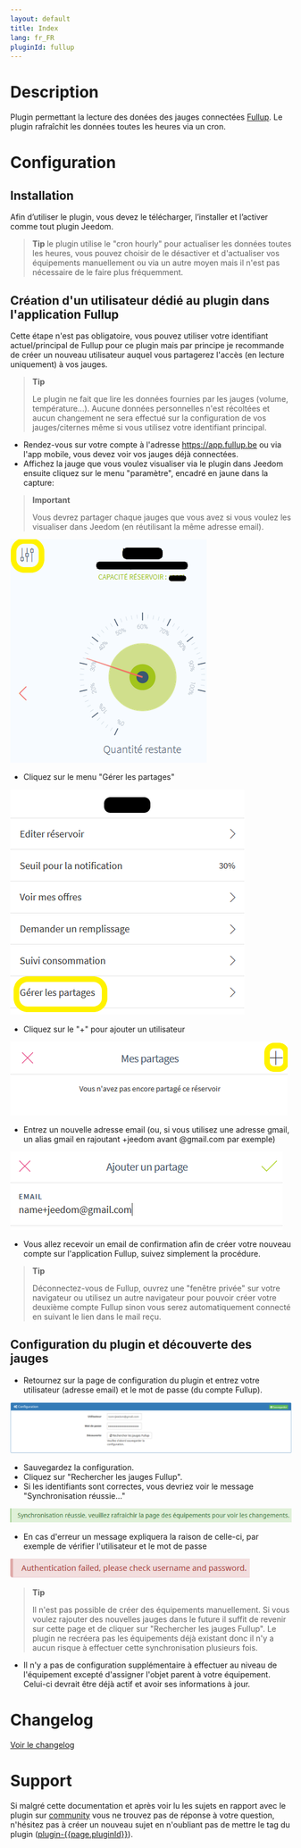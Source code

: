 ```yaml
---
layout: default
title: Index
lang: fr_FR
pluginId: fullup
---
```


# Description

Plugin permettant la lecture des donées des jauges connectées <a href="https://fullup.be/" target="_blank">Fullup</a>. Le plugin rafraîchit les données toutes les heures via un cron.

# Configuration

## Installation

Afin d’utiliser le plugin, vous devez le télécharger, l’installer et l’activer comme tout plugin Jeedom.

> **Tip**
> le plugin utilise le "cron hourly" pour actualiser les données toutes les heures, vous pouvez choisir de le désactiver et d'actualiser vos équipements manuellement ou via un autre moyen mais il n'est pas nécessaire de le faire plus fréquemment.

## Création d'un utilisateur dédié au plugin dans l'application Fullup

Cette étape n'est pas obligatoire, vous pouvez utiliser votre identifiant actuel/principal de Fullup pour ce plugin mais par principe je recommande de créer un nouveau utilisateur auquel vous partagerez l'accès (en lecture uniquement) à vos jauges.

> **Tip**
>
> Le plugin ne fait que lire les données fournies par les jauges (volume, température...).
> Aucune données personnelles n'est récoltées et aucun changement ne sera effectué sur la configuration de vos jauges/citernes même si vous utilisez votre identifiant principal.

- Rendez-vous sur votre compte à l'adresse <https://app.fullup.be> ou via l'app mobile, vous devez voir vos jauges déjà connectées.
- Affichez la jauge que vous voulez visualiser via le plugin dans Jeedom ensuite cliquez sur le menu "paramètre", encadré en jaune dans la capture:

> **Important**
>
> Vous devrez partager chaque jauges que vous avez si vous voulez les visualiser dans Jeedom (en réutilisant la même adresse email).

![Paramètres Fullup](../images/fullup_dashboard.png "Paramètres Fullup")

- Cliquez sur le menu "Gérer les partages"

![Gérer les partages](../images/fullup_settings.png "Gérer les partages")

- Cliquez sur le "+" pour ajouter un utilisateur

![Mes partages](../images/fullup_partages.png "Mes partages")

- Entrez un nouvelle adresse email (ou, si vous utilisez une adresse gmail, un alias gmail en rajoutant +jeedom avant @gmail.com par exemple)

![Ajouter un partage](../images/fullup_utilisateurs.png "Ajouter un partage")

- Vous allez recevoir un email de confirmation afin de créer votre nouveau compte sur l'application Fullup, suivez simplement la procédure.

> **Tip**
>
> Déconnectez-vous de Fullup, ouvrez une "fenêtre privée" sur votre navigateur ou utilisez un autre navigateur pour pouvoir créer votre deuxième compte Fullup sinon vous serez automatiquement connecté en suivant le lien dans le mail reçu.

## Configuration du plugin et découverte des jauges

- Retournez sur la page de configuration du plugin et entrez votre utilisateur (adresse email) et le mot de passe (du compte Fullup).

![Configuration plugin](../images/plugin_config.png "Configuration plugin")

- Sauvegardez la configuration.
- Cliquez sur "Rechercher les jauges Fullup".
- Si les identifiants sont correctes, vous devriez voir le message "Synchronisation réussie..."

![Synchronisation réussie](../images/sync_success.png "Synchronisation réussie")

- En cas d'erreur un message expliquera la raison de celle-ci, par exemple de vérifier l'utilisateur et le mot de passe

![Erreur](../images/sync_failure.png "Erreur")

> **Tip**
>
> Il n'est pas possible de créer des équipements manuellement.
> Si vous voulez rajouter des nouvelles jauges dans le future il suffit de revenir sur cette page et de cliquer sur "Rechercher les jauges Fullup".
> Le plugin ne recréera pas les équipements déjà existant donc il n'y a aucun risque à effectuer cette synchronisation plusieurs fois.

- Il n'y a pas de configuration supplémentaire à effectuer au niveau de l'équipement excepté d'assigner l'objet parent à votre équipement. Celui-ci devrait être déjà actif et avoir ses informations à jour.

# Changelog

[Voir le changelog](./changelog)

# Support

Si malgré cette documentation et après voir lu les sujets en rapport avec le plugin sur [community]({{site.forum}}/tags/plugin-{{page.pluginId}}) vous ne trouvez pas de réponse à votre question, n'hésitez pas à créer un nouveau sujet en n'oubliant pas de mettre le tag du plugin ([plugin-{{page.pluginId}}]({{site.forum}}/tags/plugin-{{page.pluginId}})).
